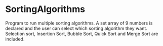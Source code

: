 # SortingAlgorithms
Program to run multiple sorting algorithms.  A set array of 9 numbers is declared and the user can select which sorting algorithm they want.
Selection sort, Insertion Sort, Bubble Sort, Quick Sort and Merge Sort are included.
